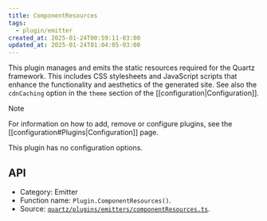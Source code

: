 ```yaml
---
title: ComponentResources
tags:
  - plugin/emitter
created_at: 2025-01-24T00:59:11-03:00
updated_at: 2025-01-24T01:04:05-03:00
---
```


This plugin manages and emits the static resources required for the Quartz framework. This includes CSS stylesheets and JavaScript scripts that enhance the functionality and aesthetics of the generated site. See also the `cdnCaching` option in the `theme` section of the [[configuration|Configuration]].

> [!note]
> For information on how to add, remove or configure plugins, see the [[configuration#Plugins|Configuration]] page.

This plugin has no configuration options.

## API

- Category: Emitter
- Function name: `Plugin.ComponentResources()`.
- Source: [`quartz/plugins/emitters/componentResources.ts`](https://github.com/jackyzha0/quartz/blob/v4/quartz/plugins/emitters/componentResources.ts).
